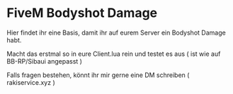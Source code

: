 # FiveM Bodyshot Damage

Hier findet ihr eine Basis, damit ihr auf eurem Server ein Bodyshot Damage habt. 

Macht das erstmal so in eure Client.lua rein und testet es aus ( ist wie auf BB-RP/Sibaui angepasst )

Falls fragen bestehen, könnt ihr mir gerne eine DM schreiben ( rakiservice.xyz )
